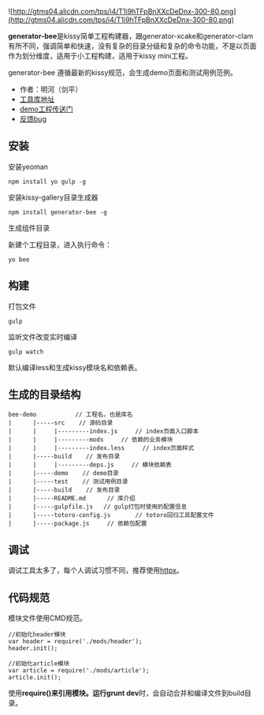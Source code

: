 ![http://gtms04.alicdn.com/tps/i4/T1i9hTFpBnXXcDeDnx-300-80.png](http://gtms04.alicdn.com/tps/i4/T1i9hTFpBnXXcDeDnx-300-80.png)

**generator-bee**是kissy简单工程构建器，跟generator-xcake和generator-clam有所不同，强调简单和快速，没有复杂的目录分级和复杂的命令功能，不是以页面作为划分维度，适用于小工程构建，适用于kissy mini工程。

generator-bee 遵循最新的kissy规范，会生成demo页面和测试用例范例。


* 作者：明河（剑平）
* [工具库地址](https://github.com/minghe/generator-bee)
* [demo工程传送门](https://github.com/minghe/bee-demo)
* [反馈bug](https://github.com/minghe/generator-bee/issues)


## 安装

安装yeoman

    npm install yo gulp -g

安装kissy-gallery目录生成器

    npm install generator-bee -g

生成组件目录

新建个工程目录，进入执行命令：

    yo bee


## 构建

打包文件

    gulp

监听文件改变实时编译

    gulp watch

默认编译less和生成kissy模块名和依赖表。

## 生成的目录结构

    bee-demo           // 工程名，也是库名
    |      |-----src    // 源码目录
    |      |     |---------index.js     // index页面入口脚本
    |      |     |---------mods     // 依赖的业务模块
    |      |     |---------index.less     // index页面样式
    |      |-----build    // 发布目录
    |      |     |---------deps.js     // 模块依赖表
    |      |-----demo    // demo目录
    |      |-----test    // 测试用例目录
    |      |-----build    // 发布目录
    |      |-----README.md      // 库介绍
    |      |-----gulpfile.js   // gulp打包时使用的配置信息
    |      |-----totoro-config.js       // totoro回归工具配置文件
    |      |-----package.js     // 依赖包配置

## 调试

调试工具太多了，每个人调试习惯不同，推荐使用[httpx](https://github.com/czy88840616/httpx)。

## 代码规范

模块文件使用CMD规范。

    //初始化header模块
    var header = require('./mods/header');
    header.init();
    
    //初始化article模块
    var article = require('./mods/article');
    article.init();

使用**require()**来引用模块。运行**grunt dev**时，会自动合并和编译文件到build目录。


